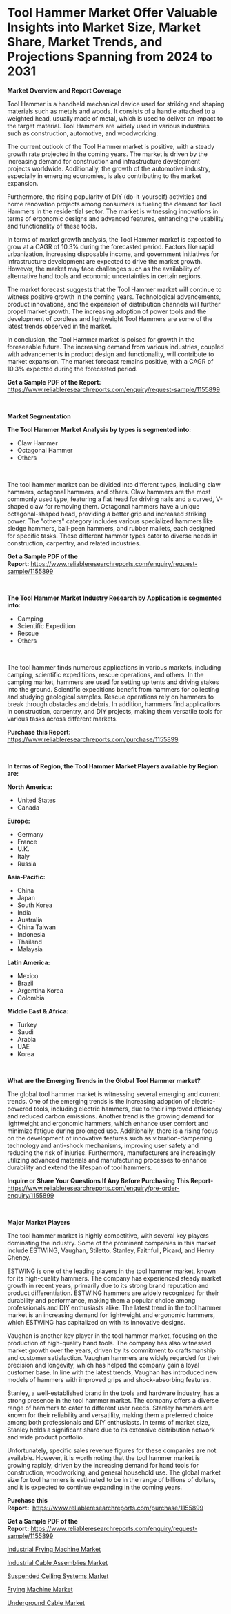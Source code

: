<p><h1>Tool Hammer Market Offer Valuable Insights into Market Size, Market Share, Market Trends, and Projections Spanning from 2024 to 2031</h1></p><p><strong>Market Overview and Report Coverage</strong></p>
<p><p>Tool Hammer is a handheld mechanical device used for striking and shaping materials such as metals and woods. It consists of a handle attached to a weighted head, usually made of metal, which is used to deliver an impact to the target material. Tool Hammers are widely used in various industries such as construction, automotive, and woodworking.</p><p>The current outlook of the Tool Hammer market is positive, with a steady growth rate projected in the coming years. The market is driven by the increasing demand for construction and infrastructure development projects worldwide. Additionally, the growth of the automotive industry, especially in emerging economies, is also contributing to the market expansion.</p><p>Furthermore, the rising popularity of DIY (do-it-yourself) activities and home renovation projects among consumers is fueling the demand for Tool Hammers in the residential sector. The market is witnessing innovations in terms of ergonomic designs and advanced features, enhancing the usability and functionality of these tools.</p><p>In terms of market growth analysis, the Tool Hammer market is expected to grow at a CAGR of 10.3% during the forecasted period. Factors like rapid urbanization, increasing disposable income, and government initiatives for infrastructure development are expected to drive the market growth. However, the market may face challenges such as the availability of alternative hand tools and economic uncertainties in certain regions.</p><p>The market forecast suggests that the Tool Hammer market will continue to witness positive growth in the coming years. Technological advancements, product innovations, and the expansion of distribution channels will further propel market growth. The increasing adoption of power tools and the development of cordless and lightweight Tool Hammers are some of the latest trends observed in the market.</p><p>In conclusion, the Tool Hammer market is poised for growth in the foreseeable future. The increasing demand from various industries, coupled with advancements in product design and functionality, will contribute to market expansion. The market forecast remains positive, with a CAGR of 10.3% expected during the forecasted period.</p></p>
<p><strong>Get a Sample PDF of the Report:</strong> <a href="https://www.reliableresearchreports.com/enquiry/request-sample/1155899">https://www.reliableresearchreports.com/enquiry/request-sample/1155899</a></p>
<p>&nbsp;</p>
<p><strong>Market Segmentation</strong></p>
<p><strong>The Tool Hammer Market Analysis by types is segmented into:</strong></p>
<p><ul><li>Claw Hammer</li><li>Octagonal Hammer</li><li>Others</li></ul></p>
<p>&nbsp;</p>
<p><p>The tool hammer market can be divided into different types, including claw hammers, octagonal hammers, and others. Claw hammers are the most commonly used type, featuring a flat head for driving nails and a curved, V-shaped claw for removing them. Octagonal hammers have a unique octagonal-shaped head, providing a better grip and increased striking power. The "others" category includes various specialized hammers like sledge hammers, ball-peen hammers, and rubber mallets, each designed for specific tasks. These different hammer types cater to diverse needs in construction, carpentry, and related industries.</p></p>
<p><strong>Get a Sample PDF of the Report:</strong>&nbsp;<a href="https://www.reliableresearchreports.com/enquiry/request-sample/1155899">https://www.reliableresearchreports.com/enquiry/request-sample/1155899</a></p>
<p>&nbsp;</p>
<p><strong>The Tool Hammer Market Industry Research by Application is segmented into:</strong></p>
<p><ul><li>Camping</li><li>Scientific Expedition</li><li>Rescue</li><li>Others</li></ul></p>
<p>&nbsp;</p>
<p><p>The tool hammer finds numerous applications in various markets, including camping, scientific expeditions, rescue operations, and others. In the camping market, hammers are used for setting up tents and driving stakes into the ground. Scientific expeditions benefit from hammers for collecting and studying geological samples. Rescue operations rely on hammers to break through obstacles and debris. In addition, hammers find applications in construction, carpentry, and DIY projects, making them versatile tools for various tasks across different markets.</p></p>
<p><strong>Purchase this Report:</strong>&nbsp; <a href="https://www.reliableresearchreports.com/purchase/1155899">https://www.reliableresearchreports.com/purchase/1155899</a></p>
<p>&nbsp;</p>
<p><strong>In terms of Region, the Tool Hammer Market Players available by Region are:</strong></p>
<p>
    <p> <strong> North America: </strong>
        <ul>
            <li>United States</li>
            <li>Canada</li>
        </ul>
        </p> 
    <p> <strong> Europe: </strong>
        <ul>
            <li>Germany</li>
            <li>France</li>
            <li>U.K.</li>
            <li>Italy</li>
            <li>Russia</li>
        </ul>
        </p> 
    <p> <strong> Asia-Pacific: </strong>
        <ul>
            <li>China</li>
            <li>Japan</li>
            <li>South Korea</li>
            <li>India</li>
            <li>Australia</li>
            <li>China Taiwan</li>
            <li>Indonesia</li>
            <li>Thailand</li>
            <li>Malaysia</li>
        </ul>
        </p> 
    <p> <strong> Latin America: </strong>
        <ul>
            <li>Mexico</li>
            <li>Brazil</li>
            <li>Argentina Korea</li>
            <li>Colombia</li>
        </ul>
        </p> 
    <p> <strong> Middle East & Africa: </strong>
        <ul>
            <li>Turkey</li>
            <li>Saudi</li>
            <li>Arabia</li>
            <li>UAE</li>
            <li>Korea</li>
        </ul>
    </p>
    </p>
<p>&nbsp;</p>
<p><strong>What are the Emerging Trends in the Global Tool Hammer market?</strong></p>
<p><p>The global tool hammer market is witnessing several emerging and current trends. One of the emerging trends is the increasing adoption of electric-powered tools, including electric hammers, due to their improved efficiency and reduced carbon emissions. Another trend is the growing demand for lightweight and ergonomic hammers, which enhance user comfort and minimize fatigue during prolonged use. Additionally, there is a rising focus on the development of innovative features such as vibration-dampening technology and anti-shock mechanisms, improving user safety and reducing the risk of injuries. Furthermore, manufacturers are increasingly utilizing advanced materials and manufacturing processes to enhance durability and extend the lifespan of tool hammers.</p></p>
<p><strong>Inquire or Share Your Questions If Any Before Purchasing This Report</strong>- <a href="https://www.reliableresearchreports.com/enquiry/pre-order-enquiry/1155899">https://www.reliableresearchreports.com/enquiry/pre-order-enquiry/1155899</a></p>
<p>&nbsp;</p>
<p><strong>Major Market Players</strong></p>
<p><p>The tool hammer market is highly competitive, with several key players dominating the industry. Some of the prominent companies in this market include ESTWING, Vaughan, Stiletto, Stanley, Faithfull, Picard, and Henry Cheney. </p><p>ESTWING is one of the leading players in the tool hammer market, known for its high-quality hammers. The company has experienced steady market growth in recent years, primarily due to its strong brand reputation and product differentiation. ESTWING hammers are widely recognized for their durability and performance, making them a popular choice among professionals and DIY enthusiasts alike. The latest trend in the tool hammer market is an increasing demand for lightweight and ergonomic hammers, which ESTWING has capitalized on with its innovative designs.</p><p>Vaughan is another key player in the tool hammer market, focusing on the production of high-quality hand tools. The company has also witnessed market growth over the years, driven by its commitment to craftsmanship and customer satisfaction. Vaughan hammers are widely regarded for their precision and longevity, which has helped the company gain a loyal customer base. In line with the latest trends, Vaughan has introduced new models of hammers with improved grips and shock-absorbing features.</p><p>Stanley, a well-established brand in the tools and hardware industry, has a strong presence in the tool hammer market. The company offers a diverse range of hammers to cater to different user needs. Stanley hammers are known for their reliability and versatility, making them a preferred choice among both professionals and DIY enthusiasts. In terms of market size, Stanley holds a significant share due to its extensive distribution network and wide product portfolio.</p><p>Unfortunately, specific sales revenue figures for these companies are not available. However, it is worth noting that the tool hammer market is growing rapidly, driven by the increasing demand for hand tools for construction, woodworking, and general household use. The global market size for tool hammers is estimated to be in the range of billions of dollars, and it is expected to continue expanding in the coming years.</p></p>
<p><strong>Purchase this Report:</strong>&nbsp;&nbsp;<a href="https://www.reliableresearchreports.com/purchase/1155899">https://www.reliableresearchreports.com/purchase/1155899</a></p>
<p></p>
<p><strong>Get a Sample PDF of the Report:</strong>&nbsp;<a href="https://www.reliableresearchreports.com/enquiry/request-sample/1155899">https://www.reliableresearchreports.com/enquiry/request-sample/1155899</a></p>
<p><p><a href="https://github.com/AKSHATREPORTPRIME/Market-Research-Report-List-2/blob/main/industrial-frying-machine-market.md">Industrial Frying Machine Market</a></p><p><a href="https://github.com/Chiragrp26/Market-Research-Report-List-2/blob/main/industrial-cable-assemblies-market.md">Industrial Cable Assemblies Market</a></p><p><a href="https://github.com/lilstefpacute/Market-Research-Report-List-2/blob/main/suspended-ceiling-systems-market.md">Suspended Ceiling Systems Market</a></p><p><a href="https://github.com/santosh758595/Market-Research-Report-List-2/blob/main/frying-machine-market.md">Frying Machine Market</a></p><p><a href="https://github.com/rexevange/Market-Research-Report-List-2/blob/main/underground-cable-market.md">Underground Cable Market</a></p></p>